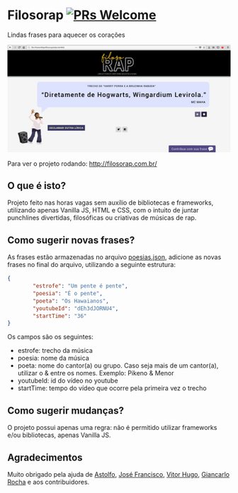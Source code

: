 # Filosorap [![PRs Welcome](https://img.shields.io/badge/PRs-welcome-brightgreen.svg?style=flat-square)](http://makeapullrequest.com)
Lindas frases para aquecer os corações

![Screenshot](img/screenshot.png?raw=true "Screenshot")

Para ver o projeto rodando: http://filosorap.com.br/

## O que é isto?
Projeto feito nas horas vagas sem auxílio de bibliotecas e frameworks, utilizando apenas Vanilla JS, HTML e CSS, com o intuito de juntar punchlines divertidas, filosóficas ou criativas de músicas de rap.

## Como sugerir novas frases?
As frases estão armazenadas no arquivo [poesias.json](https://github.com/IgorRozani/filosorap/blob/master/poesias.json), adicione as novas frases no final do arquivo, utilizando a seguinte estrutura: 

```JSON
{
        "estrofe": "Um pente é pente",
        "poesia": "É o pente",
        "poeta": "Os Hawaianos",
        "youtubeId": "dEh3dJORNU4",
        "startTime": "36"
}
```
Os campos são os seguintes:
- estrofe: trecho da música
- poesia: nome da música
- poeta: nome do cantor(a) ou grupo. Caso seja mais de um cantor(a), utilizar o & entre os nomes. Exemplo: Pikeno & Menor
- youtubeId: id do vídeo no youtube
- startTime: tempo do vídeo que ocorre pela primeira vez o trecho

## Como sugerir mudanças?
O projeto possui apenas uma regra: não é permitido utilizar frameworks e/ou bibliotecas, apenas Vanilla JS.

## Agradecimentos
Muito obrigado pela ajuda de [Astolfo](https://github.com/Astolfoho), [José Francisco](https://github.com/jfobaltazar), [Vitor Hugo](https://github.com/vitorlans), [Giancarlo Rocha](https://github.com/giancarlopro) e aos contribuidores.
